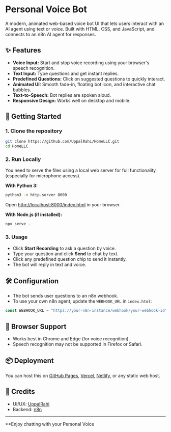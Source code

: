 
# Personal Voice Bot

A modern, animated web-based voice bot UI that lets users interact with an AI agent using text or voice. Built with HTML, CSS, and JavaScript, and connects to an n8n AI agent for responses.

## ✨ Features

- **Voice Input:** Start and stop voice recording using your browser's speech recognition.
- **Text Input:** Type questions and get instant replies.
- **Predefined Questions:** Click on suggested questions to quickly interact.
- **Animated UI:** Smooth fade-in, floating bot icon, and interactive chat bubbles.
- **Text-to-Speech:** Bot replies are spoken aloud.
- **Responsive Design:** Works well on desktop and mobile.

## 🚀 Getting Started

### 1. Clone the repository

```sh
git clone https://github.com/UppalRahi/HomeLLC.git
cd HomeLLC
```

### 2. Run Locally

You need to serve the files using a local web server for full functionality (especially for microphone access).

**With Python 3:**
```sh
python3 -m http.server 8000
```
Open [http://localhost:8000/index.html](http://localhost:8000/index.html) in your browser.

**With Node.js (if installed):**
```sh
npx serve .
```

### 3. Usage

- Click **Start Recording** to ask a question by voice.
- Type your question and click **Send** to chat by text.
- Click any predefined question chip to send it instantly.
- The bot will reply in text and voice.

## 🛠️ Configuration

- The bot sends user questions to an n8n webhook.  
- To use your own n8n agent, update the `WEBHOOK_URL` in `index.html`:

```js
const WEBHOOK_URL = "https://your-n8n-instance/webhook/your-webhook-id";
```

## 📱 Browser Support

- Works best in Chrome and Edge (for voice recognition).
- Speech recognition may not be supported in Firefox or Safari.

## 📦 Deployment

You can host this on [GitHub Pages](https://pages.github.com/), [Vercel](https://vercel.com/), [Netlify](https://netlify.com/), or any static web host.

## 🙏 Credits

- UI/UX: [UppalRahi](https://github.com/UppalRahi)
- Backend: [n8n](https://n8n.io/)

---

**Enjoy chatting with your Personal Voice
